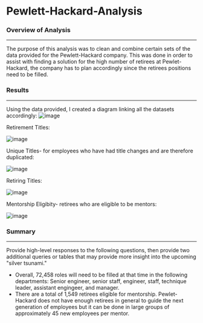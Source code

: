# Pewlett-Hackard-Analysis

### Overview of Analysis
_________________________________________________________________________________________________________________________________________________________________________
The purpose of this analysis was to clean and combine certain sets of the data provided for the Pewlett-Hackard company. This was done in order to assist with finding a solution for the high number of retirees at Pewlet-Hackard, the company has to plan accordingly since the retirees positions need to be filled.

### Results
_________________________________________________________________________________________________________________________________________________________________________
Using the data provided, I created a diagram linking all the datasets accordingly:
![image](https://user-images.githubusercontent.com/111723067/195487672-1bdf6373-0bbd-4323-9485-758cff9fec7e.png)

Retirement Titles:

![image](https://user-images.githubusercontent.com/111723067/195488291-ac7eaf36-bddd-44cf-a5e9-56e763480cba.png)

Unique Titles- for employees who have had title changes and are therefore duplicated:

![image](https://user-images.githubusercontent.com/111723067/195488478-2be77805-0e69-4868-a5a8-9e8f50e38887.png)

Retiring Titles:

![image](https://user-images.githubusercontent.com/111723067/195488738-67a28db1-0a4b-4b23-8311-b0fc376a779a.png)

Mentorship Eligibity- retirees who are eligible to be mentors:

![image](https://user-images.githubusercontent.com/111723067/195489442-c3275139-e6ce-4ee8-a8ed-1ad366b02d06.png)


### Summary
_________________________________________________________________________________________________________________________________________________________________________

Provide high-level responses to the following questions, then provide two additional queries or tables that may provide more insight into the upcoming "silver tsunami."
- Overall, 72,458 roles will need to be filled at that time in the following departments: Senior engineer, senior staff, engineer, staff, technique leader, assistant engingeer, and manager.
- There are a total of 1,549 retirees eligible for mentorship. Pewlet-Hackard does not have enough retirees in general to guide the next generation of employees but it can be done in large groups of approximately 45 new employees per mentor.
